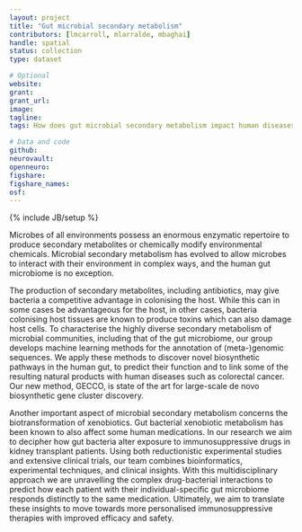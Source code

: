 ```yaml
---
layout: project
title: "Gut microbial secondary metabolism"
contributors: [lmcarroll, mlarralde, mbaghai]
handle: spatial
status: collection
type: dataset

# Optional
website:
grant:
grant_url:
image: 
tagline: 
tags: How does gut microbial secondary metabolism impact human diseases and drug treatments?

# Data and code
github: 
neurovault:
openneuro:
figshare:
figshare_names:
osf:
---
```

{% include JB/setup %}

Microbes of all environments possess an enormous enzymatic repertoire to produce secondary metabolites or chemically modify environmental chemicals. Microbial secondary metabolism has evolved to allow microbes to interact with their environment in complex ways, and the human gut microbiome is no exception. 

The production of secondary metabolites, including antibiotics, may give bacteria a competitive advantage in colonising the host. While this can in some cases be advantageous for the host, in other cases, bacteria colonising host tissues are known to produce toxins which can also damage host cells. To characterise the highly diverse secondary metabolism of microbial communities, including that of the gut microbiome, our group develops machine learning methods for the annotation of (meta-)genomic sequences. We apply these methods to discover novel biosynthetic pathways in the human gut, to predict their function and to link some of the resulting natural products with human diseases such as colorectal cancer. Our new method, GECCO, is state of the art for large-scale de novo biosynthetic gene cluster discovery.

Another important aspect of microbial secondary metabolism concerns the biotransformation of xenobiotics. Gut bacterial xenobiotic metabolism has been known to also affect some human medications. In our research we aim to decipher how gut bacteria alter exposure to immunosuppressive drugs in kidney transplant patients. Using both reductionistic experimental studies and extensive clinical trials, our team combines bioinformatics, experimental techniques, and clinical insights. With this multidisciplinary approach we are unravelling the complex drug-bacterial interactions to predict how each patient with their individual-specific gut microbiome responds distinctly to the same medication. Ultimately, we aim to translate these insights to move towards more personalised immunosuppressive therapies with improved efficacy and safety.
